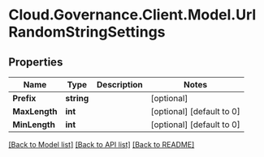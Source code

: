 # Cloud.Governance.Client.Model.UrlRandomStringSettings
## Properties

Name | Type | Description | Notes
------------ | ------------- | ------------- | -------------
**Prefix** | **string** |  | [optional] 
**MaxLength** | **int** |  | [optional] [default to 0]
**MinLength** | **int** |  | [optional] [default to 0]

[[Back to Model list]](../README.md#documentation-for-models) [[Back to API list]](../README.md#documentation-for-api-endpoints) [[Back to README]](../README.md)

